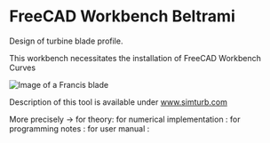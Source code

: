 # FreeCAD Workbench Beltrami
Design of turbine blade profile.

This workbench necessitates the installation of FreeCAD Workbench Curves

![Image of a Francis blade](https://github.com/Simturb/Beltrami/blob/main/Exemples/Francis.png)

Description of this tool is available under www.simturb.com

More precisely -> 
    for theory: 
    for numerical implementation :
    for programming notes :
    for user manual :

